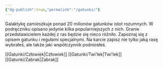 ```yaml
---
{"dg-publish":true,"permalink":"/gatunki/"}
---
```


Galaktykę zamieszkuje ponad 20 milionów gatunków istot rozumnych. W podręczniku opisano jedynie kilka popularniejszych z nich. Granie przedstawicielem każdej z ras będzie się nieco różniło. Zapoznaj się z opisem gatunku i regułami specjalnymi. Na karcie zapisz nie tylko jaką rasę wybrałeś, ale także jaki współczynnik podniosłeś.

[[Gatunki/Człowiek\|Człowiek]]
[[Gatunki/Twi'lek\|Twi'lek]]
[[Gatunki/Zabrak\|Zabrak]]